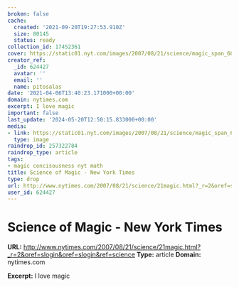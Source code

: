 ```yaml
---
broken: false
cache:
  created: '2021-09-20T19:27:53.910Z'
  size: 80145
  status: ready
collection_id: 17452361
cover: https://static01.nyt.com/images/2007/08/21/science/magic_span_600.jpg?year=2007&h=300&w=600&sig=0x6921afc9d03bb478e87d387b62b958dd&tw=1
creator_ref:
  _id: 624427
  avatar: ''
  email: ''
  name: pitosalas
date: '2021-04-06T13:40:23.171000+00:00'
domain: nytimes.com
excerpt: I love magic
important: false
last_update: '2024-05-20T12:50:15.833000+00:00'
media:
- link: https://static01.nyt.com/images/2007/08/21/science/magic_span_600.jpg?year=2007&h=300&w=600&sig=0x6921afc9d03bb478e87d387b62b958dd&tw=1
  type: image
raindrop_id: 257322784
raindrop_type: article
tags:
- magic concisousness nyt math
title: Science of Magic - New York Times
type: drop
url: http://www.nytimes.com/2007/08/21/science/21magic.html?_r=2&oref=slogin&oref=slogin&ref=science
user_id: 624427
---
```


# Science of Magic - New York Times

**URL:** http://www.nytimes.com/2007/08/21/science/21magic.html?_r=2&oref=slogin&oref=slogin&ref=science
**Type:** article
**Domain:** nytimes.com

**Excerpt:** I love magic
